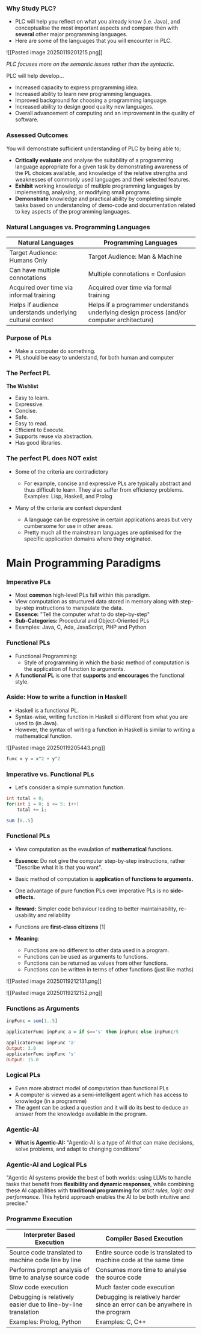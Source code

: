 ### Why Study PLC?

- PLC will help you reflect on what you already know (i.e. Java), and conceptualise the most important aspects and compare then with __several__ other major programming languages.
- Here are some of the languages that you will encounter in PLC.

![[Pasted image 20250119201215.png]]

_PLC focuses more on the semantic issues rather than the syntactic._

PLC will help develop...

- Increased capacity to express programming idea.
- Increased ability to learn new programming languages.
- Improved background for choosing a programming language.
- Increased ability to design good quality new languages.
- Overall advancement of computing and an improvement in the quality of software.

### Assessed Outcomes

You will demonstrate sufficient understanding of PLC by being able to;

- __Critically evaluate__ and analyse the suitability of a programming language appropriate for a given task by demonstrating awareness of the PL choices available, and knowledge of the relative strengths and weaknesses of commonly used languages and their selected features.
- __Exhibit__ working knowledge of multiple programming languages by implementing, analysing, or modifying small programs.
- __Demonstrate__ knowledge and practical ability by completing simple tasks based on understanding of demo-code and documentation related to key aspects of the programming languages.

### Natural Languages vs. Programming Languages

| Natural Languages                                         | Programming Languages                                                                      |
| --------------------------------------------------------- | ------------------------------------------------------------------------------------------ |
| Target Audience: Humans Only                              | Target Audience: Man & Machine                                                             |
| Can have multiple connotations                            | Multiple connotations = Confusion                                                          |
| Acquired over time via informal training                  | Acquired over time via formal training                                                     |
| Helps if audience understands underlying cultural context | Helps if a programmer understands underlying design process (and/or computer architecture) |

### Purpose of PLs

- Make a computer do something.
- PL should be easy to understand, for both human and computer

### The Perfect PL

__The Wishlist__
- Easy to learn.
- Expressive.
- Concise.
- Safe.
- Easy to read.
- Efficient to Execute.
- Supports reuse via abstraction.
- Has good libraries.

### The perfect PL does NOT exist

- Some of the criteria are contradictory
	- For example, concise and expressive PLs are typically abstract and thus difficult to learn. They also suffer from efficiency problems. Examples: Lisp, Haskell, and Prolog

- Many of the criteria are context dependent
	- A language can be expressive in certain applications areas but very cumbersome for use in other areas.
	- Pretty much all the mainstream languages are optimised for the specific application domains where they originated.

# Main Programming Paradigms

### Imperative PLs

- Most __common__ high-level PLs fall within this paradigm.
- View computation as structured data stored in memory along with step-by-step instructions to manipulate the data.
- __Essence:__ "Tell the computer what to do step-by-step"
- __Sub-Categories:__ Procedural and Object-Oriented PLs
- Examples: Java, C, Ada, JavaScript, PHP and Python

### Functional PLs

- Functional Programming:
	- Style of programming in which the basic method of computation is the application of function to arguments.
- A __functional PL__ is one that __supports__ and __encourages__ the functional style.

### Aside: How to write a function in Haskell

- Haskell is a functional PL.
- Syntax-wise, writing function in Haskell si different from what you are used to (in Java).
- However, the syntax of writing a function in Haskell is similar to writing a mathematical function.

![[Pasted image 20250119205443.png]]

```haskell
func x y = x^2 + y^2
```

### Imperative vs. Functional PLs

- Let's consider a simple summation function.

```java
int total = 0;
for(int i = 0; i <= 5; i++)
	total += i;
```

```haskell
sum [0..5]
```

### Functional PLs

- View computation as the evaulation of __mathematical__ functions.
- __Essence:__ Do not give the computer step-by-step instructions, rather "Describe what it is that you want".
- Basic method of computation is __application of functions to arguments.__
- One advantage of pure function PLs over imperative PLs is no __side-effects.__
- __Reward:__ Simpler code behaviour leading to better maintainability, re-usability and reliability

- Functions are __first-class citizens__ [1]
- __Meaning__:
	- Functions are no different to other data used in a program.
	- Functions can be used as arguments to functions.
	- Functions can be returned as values from other functions.
	- Functions can be written in terms of other functions (just like maths)

![[Pasted image 20250119212131.png]]

![[Pasted image 20250119212152.png]]

### Functions as Arguments

```haskell
inpFunc = sum[1..5]

applicatorFunc inpFunc a = if s=='s' then inpFunc else inpFunc/5

applicatorFunc inpFunc 'a'
Output: 3.0
applicatorFunc inpFunc 's'
Output: 15.0
```

### Logical PLs

- Even more abstract model of computation than functional PLs
- A computer is viewed as a semi-intelligent agent which has access to knowledge (in a programme)
- The agent can be asked a question and it will do its best to deduce an answer from the knowledge available in the program.

### Agentic-AI

- __What is Agentic-AI:__ "Agentic-AI is a type of AI that can make decisions, solve problems, and adapt to changing conditions"

### Agentic-AI and Logical PLs

"Agentic AI systems provide the best of both worlds: using LLMs to handle tasks that benefit from __flexibility and dynamic responses__, while combining these AI capabilities with __traditional programming__ for _strict rules, logic and performance._ This hybrid approach enables the AI to be both intuitive and precise."

### Programme Execution

| Interpreter Based Execution                                    | Compiler Based Execution                                                     |
| -------------------------------------------------------------- | ---------------------------------------------------------------------------- |
| Source code translated to machine code line by line            | Entire source code is translated to machine code at the same time            |
| Performs prompt analysis of time to analyse source code        | Consumes more time to analyse the source code                                |
| Slow code execution                                            | Much faster code execution                                                   |
| Debugging is relatively easier due to line-by-line translation | Debugging is relatively harder since an error can be anywhere in the program |
| Examples: Prolog, Python                                       | Examples: C, C++                                                             |
